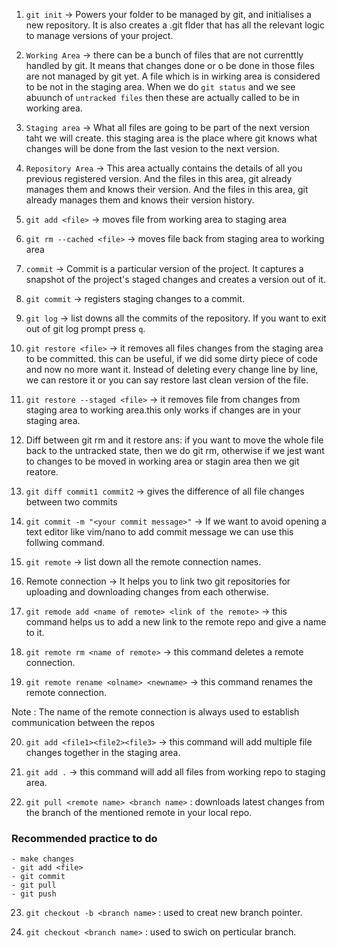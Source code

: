 1. `git init` -> Powers your folder to be managed by git, and initialises a new repository. It is also creates a .git flder that has all the relevant logic to manage versions of your project.

2.  `Working Area` -> there can be a bunch of files that are not currenttly handled by git. It means that changes done or o be done in those files are not managed by git yet. A file which is in wirking area is considered to be not in the staging area. When we do `git status` and we see abuunch of `untracked files` then these are actually called to be in working area.

3.  `Staging area` -> What all files are going to be part of the next version taht we will create. this staging area is the place where git knows what changes will be done from the last vesion to the next version.

4.  `Repository Area` -> This area actually contains the details of all you previous registered version. And the files in this area, git already manages them and knows their version. And the files in this area, git already manages them and knows their version history.

5.  `git add <file>` -> moves file from working area to staging area

6.  `git rm --cached <file>` -> moves file back from staging area to working area

7.  `commit` -> Commit is a particular version of the project. It captures a snapshot of the project's staged changes and creates a version out of it.

8.  `git commit` -> registers staging changes to a commit.

9.  `git log` -> list downs all the commits of the repository. If you want to exit out of git log prompt press `q`.

10.  `git restore <file>` -> it removes all files changes from the staging area to be committed. this can be useful, if we did some dirty piece of code and now no more want it. Instead of deleting every change line by line, we can restore it or you can say restore last clean version of the file.

11.  `git restore --staged <file>` -> it removes file from changes from staging area to working area.this only works if changes are in your staging area.

12. Diff between git rm and it restore
ans: if you want to move the whole file back to the untracked state, then we do git rm, otherwise if we jest want to changes to be moved in working area or stagin area then we git reatore.
 
13.  `git diff commit1 commit2` -> gives the difference of all file changes between two commits 

14.  `git commit -m "<your commit message>"` -> If we want to avoid opening a text editor like vim/nano to add commit message we can use this follwing command.

15.  `git remote` -> list down all the remote connection names.

16.  Remote connection -> It helps you to link two git repositories for uploading and downloading changes from each otherwise.

17.  `git remode add <name of remote> <link of the remote>` -> this command helps us to add a new link to the remote repo and give a name to it.

18.  `git remote rm <name of remote>` -> this command deletes a remote connection.

19.  `git remote rename <olname> <newname>` -> this command renames the remote connection.

Note : The name of the remote connection is always used to establish communication between the repos

20.  `git add <file1><file2><file3>` -> this command will add multiple file changes together in the staging area.

21.  `git add .` -> this command will add all files from working repo to staging area.

22.  `git pull <remote name> <branch name>` : downloads latest changes from the branch of the mentioned remote in your local repo.

### Recommended practice to do

    - make changes
    - git add <file>
    - git commit
    - git pull
    - git push

23.  `git checkout -b <branch name>` : used to creat new branch pointer.

24.  `git checkout <branch name>` : used to swich on perticular branch.